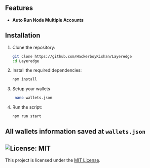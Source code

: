 ## Features

-  **Auto Run Node Multiple Accounts**

 ## Installation

1. Clone the repository:
    ```sh
    git clone https://github.com/HackerboyKishan/Layeredge
    cd Layeredge
    ```

2. Install the required dependencies:
    ```sh
    npm install
    ```
3. Setup your wallets
   ```sh
    nano wallets.json
    ```
5. Run the script:
    ```sh
    npm run start
    ```


## All wallets information saved at `wallets.json`


## ![License: MIT](https://img.shields.io/badge/License-MIT-yellow.svg)

This project is licensed under the [MIT License](LICENSE).
